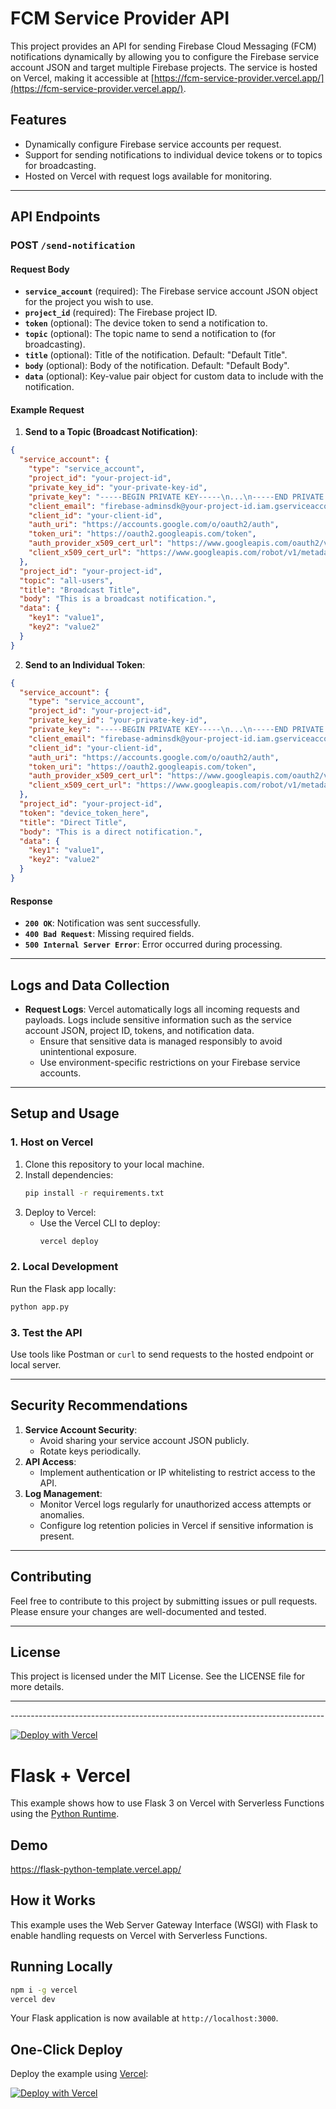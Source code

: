 # FCM Service Provider API

This project provides an API for sending Firebase Cloud Messaging (FCM) notifications dynamically by allowing you to configure the Firebase service account JSON and target multiple Firebase projects. The service is hosted on Vercel, making it accessible at [https://fcm-service-provider.vercel.app/](https://fcm-service-provider.vercel.app/).

## Features
- Dynamically configure Firebase service accounts per request.
- Support for sending notifications to individual device tokens or to topics for broadcasting.
- Hosted on Vercel with request logs available for monitoring.

---

## API Endpoints

### **POST** `/send-notification`

#### **Request Body**
- **`service_account`** (required): The Firebase service account JSON object for the project you wish to use.
- **`project_id`** (required): The Firebase project ID.
- **`token`** (optional): The device token to send a notification to.
- **`topic`** (optional): The topic name to send a notification to (for broadcasting).
- **`title`** (optional): Title of the notification. Default: "Default Title".
- **`body`** (optional): Body of the notification. Default: "Default Body".
- **`data`** (optional): Key-value pair object for custom data to include with the notification.

#### **Example Request**
1. **Send to a Topic (Broadcast Notification)**:
```json
{
  "service_account": {
    "type": "service_account",
    "project_id": "your-project-id",
    "private_key_id": "your-private-key-id",
    "private_key": "-----BEGIN PRIVATE KEY-----\n...\n-----END PRIVATE KEY-----\n",
    "client_email": "firebase-adminsdk@your-project-id.iam.gserviceaccount.com",
    "client_id": "your-client-id",
    "auth_uri": "https://accounts.google.com/o/oauth2/auth",
    "token_uri": "https://oauth2.googleapis.com/token",
    "auth_provider_x509_cert_url": "https://www.googleapis.com/oauth2/v1/certs",
    "client_x509_cert_url": "https://www.googleapis.com/robot/v1/metadata/x509/firebase-adminsdk%40your-project-id.iam.gserviceaccount.com"
  },
  "project_id": "your-project-id",
  "topic": "all-users",
  "title": "Broadcast Title",
  "body": "This is a broadcast notification.",
  "data": {
    "key1": "value1",
    "key2": "value2"
  }
}
```

2. **Send to an Individual Token**:
```json
{
  "service_account": {
    "type": "service_account",
    "project_id": "your-project-id",
    "private_key_id": "your-private-key-id",
    "private_key": "-----BEGIN PRIVATE KEY-----\n...\n-----END PRIVATE KEY-----\n",
    "client_email": "firebase-adminsdk@your-project-id.iam.gserviceaccount.com",
    "client_id": "your-client-id",
    "auth_uri": "https://accounts.google.com/o/oauth2/auth",
    "token_uri": "https://oauth2.googleapis.com/token",
    "auth_provider_x509_cert_url": "https://www.googleapis.com/oauth2/v1/certs",
    "client_x509_cert_url": "https://www.googleapis.com/robot/v1/metadata/x509/firebase-adminsdk%40your-project-id.iam.gserviceaccount.com"
  },
  "project_id": "your-project-id",
  "token": "device_token_here",
  "title": "Direct Title",
  "body": "This is a direct notification.",
  "data": {
    "key1": "value1",
    "key2": "value2"
  }
}
```

#### **Response**
- **`200 OK`**: Notification was sent successfully.
- **`400 Bad Request`**: Missing required fields.
- **`500 Internal Server Error`**: Error occurred during processing.

---

## Logs and Data Collection
- **Request Logs**: Vercel automatically logs all incoming requests and payloads. Logs include sensitive information such as the service account JSON, project ID, tokens, and notification data.
  - Ensure that sensitive data is managed responsibly to avoid unintentional exposure.
  - Use environment-specific restrictions on your Firebase service accounts.

---

## Setup and Usage

### **1. Host on Vercel**
1. Clone this repository to your local machine.
2. Install dependencies:
   ```bash
   pip install -r requirements.txt
   ```
3. Deploy to Vercel:
   - Use the Vercel CLI to deploy:
     ```bash
     vercel deploy
     ```

### **2. Local Development**
Run the Flask app locally:
```bash
python app.py
```

### **3. Test the API**
Use tools like Postman or `curl` to send requests to the hosted endpoint or local server.

---

## Security Recommendations
1. **Service Account Security**:
   - Avoid sharing your service account JSON publicly.
   - Rotate keys periodically.
2. **API Access**:
   - Implement authentication or IP whitelisting to restrict access to the API.
3. **Log Management**:
   - Monitor Vercel logs regularly for unauthorized access attempts or anomalies.
   - Configure log retention policies in Vercel if sensitive information is present.

---

## Contributing
Feel free to contribute to this project by submitting issues or pull requests. Please ensure your changes are well-documented and tested.

---

## License
This project is licensed under the MIT License. See the LICENSE file for more details.


<hr>
------------------------------------------------------------------------------


[![Deploy with Vercel](https://vercel.com/button)](https://vercel.com/new/clone?repository-url=https%3A%2F%2Fgithub.com%2Fvercel%2Fexamples%2Ftree%2Fmain%2Fpython%2Fflask3&demo-title=Flask%203%20%2B%20Vercel&demo-description=Use%20Flask%203%20on%20Vercel%20with%20Serverless%20Functions%20using%20the%20Python%20Runtime.&demo-url=https%3A%2F%2Fflask3-python-template.vercel.app%2F&demo-image=https://assets.vercel.com/image/upload/v1669994156/random/flask.png)

# Flask + Vercel

This example shows how to use Flask 3 on Vercel with Serverless Functions using the [Python Runtime](https://vercel.com/docs/concepts/functions/serverless-functions/runtimes/python).

## Demo

https://flask-python-template.vercel.app/

## How it Works

This example uses the Web Server Gateway Interface (WSGI) with Flask to enable handling requests on Vercel with Serverless Functions.

## Running Locally

```bash
npm i -g vercel
vercel dev
```

Your Flask application is now available at `http://localhost:3000`.

## One-Click Deploy

Deploy the example using [Vercel](https://vercel.com?utm_source=github&utm_medium=readme&utm_campaign=vercel-examples):

[![Deploy with Vercel](https://vercel.com/button)](https://vercel.com/new/clone?repository-url=https%3A%2F%2Fgithub.com%2Fvercel%2Fexamples%2Ftree%2Fmain%2Fpython%2Fflask3&demo-title=Flask%203%20%2B%20Vercel&demo-description=Use%20Flask%203%20on%20Vercel%20with%20Serverless%20Functions%20using%20the%20Python%20Runtime.&demo-url=https%3A%2F%2Fflask3-python-template.vercel.app%2F&demo-image=https://assets.vercel.com/image/upload/v1669994156/random/flask.png)
